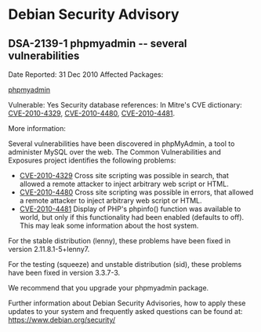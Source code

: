 
Debian Security Advisory
========================


DSA-2139-1 phpmyadmin -- several vulnerabilities
------------------------------------------------



Date Reported:
31 Dec 2010
Affected Packages:

[phpmyadmin](https://packages.debian.org/src:phpmyadmin)

Vulnerable:
Yes
Security database references:
In Mitre's CVE dictionary: [CVE-2010-4329](https://security-tracker.debian.org/tracker/CVE-2010-4329), [CVE-2010-4480](https://security-tracker.debian.org/tracker/CVE-2010-4480), [CVE-2010-4481](https://security-tracker.debian.org/tracker/CVE-2010-4481).  

More information:

Several vulnerabilities have been discovered in phpMyAdmin, a tool
to administer MySQL over the web. The Common Vulnerabilities and Exposures
project identifies the following problems:


* [CVE-2010-4329](https://security-tracker.debian.org/tracker/CVE-2010-4329)
Cross site scripting was possible in search, that allowed
 a remote attacker to inject arbitrary web script or HTML.
* [CVE-2010-4480](https://security-tracker.debian.org/tracker/CVE-2010-4480)
Cross site scripting was possible in errors, that allowed
 a remote attacker to inject arbitrary web script or HTML.
* [CVE-2010-4481](https://security-tracker.debian.org/tracker/CVE-2010-4481)
Display of PHP's phpinfo() function was available to world, but only
 if this functionality had been enabled (defaults to off). This may
 leak some information about the host system.


For the stable distribution (lenny), these problems have been fixed in
version 2.11.8.1-5+lenny7.


For the testing (squeeze) and unstable distribution (sid), these problems
have been fixed in version 3.3.7-3.


We recommend that you upgrade your phpmyadmin package.


Further information about Debian Security Advisories, how to apply
these updates to your system and frequently asked questions can be
found at: <https://www.debian.org/security/>





